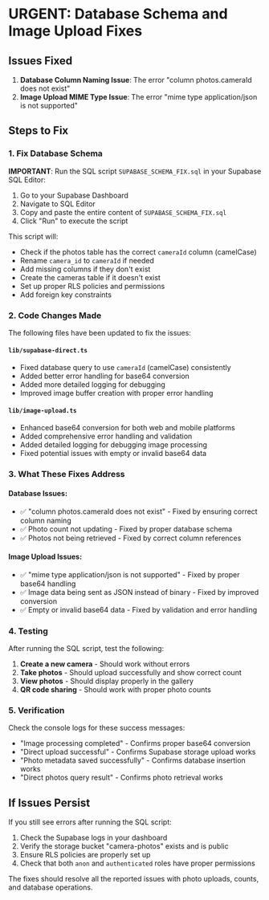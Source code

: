 # URGENT: Database Schema and Image Upload Fixes

## Issues Fixed

1. **Database Column Naming Issue**: The error "column photos.cameraId does not exist" 
2. **Image Upload MIME Type Issue**: The error "mime type application/json is not supported"

## Steps to Fix

### 1. Fix Database Schema

**IMPORTANT**: Run the SQL script `SUPABASE_SCHEMA_FIX.sql` in your Supabase SQL Editor:

1. Go to your Supabase Dashboard
2. Navigate to SQL Editor
3. Copy and paste the entire content of `SUPABASE_SCHEMA_FIX.sql`
4. Click "Run" to execute the script

This script will:
- Check if the photos table has the correct `cameraId` column (camelCase)
- Rename `camera_id` to `cameraId` if needed
- Add missing columns if they don't exist
- Create the cameras table if it doesn't exist
- Set up proper RLS policies and permissions
- Add foreign key constraints

### 2. Code Changes Made

The following files have been updated to fix the issues:

#### `lib/supabase-direct.ts`
- Fixed database query to use `cameraId` (camelCase) consistently
- Added better error handling for base64 conversion
- Added more detailed logging for debugging
- Improved image buffer creation with proper error handling

#### `lib/image-upload.ts`
- Enhanced base64 conversion for both web and mobile platforms
- Added comprehensive error handling and validation
- Added detailed logging for debugging image processing
- Fixed potential issues with empty or invalid base64 data

### 3. What These Fixes Address

#### Database Issues:
- ✅ "column photos.cameraId does not exist" - Fixed by ensuring correct column naming
- ✅ Photo count not updating - Fixed by proper database schema
- ✅ Photos not being retrieved - Fixed by correct column references

#### Image Upload Issues:
- ✅ "mime type application/json is not supported" - Fixed by proper base64 handling
- ✅ Image data being sent as JSON instead of binary - Fixed by improved conversion
- ✅ Empty or invalid base64 data - Fixed by validation and error handling

### 4. Testing

After running the SQL script, test the following:

1. **Create a new camera** - Should work without errors
2. **Take photos** - Should upload successfully and show correct count
3. **View photos** - Should display properly in the gallery
4. **QR code sharing** - Should work with proper photo counts

### 5. Verification

Check the console logs for these success messages:
- "Image processing completed" - Confirms proper base64 conversion
- "Direct upload successful" - Confirms Supabase storage upload works
- "Photo metadata saved successfully" - Confirms database insertion works
- "Direct photos query result" - Confirms photo retrieval works

## If Issues Persist

If you still see errors after running the SQL script:

1. Check the Supabase logs in your dashboard
2. Verify the storage bucket "camera-photos" exists and is public
3. Ensure RLS policies are properly set up
4. Check that both `anon` and `authenticated` roles have proper permissions

The fixes should resolve all the reported issues with photo uploads, counts, and database operations.